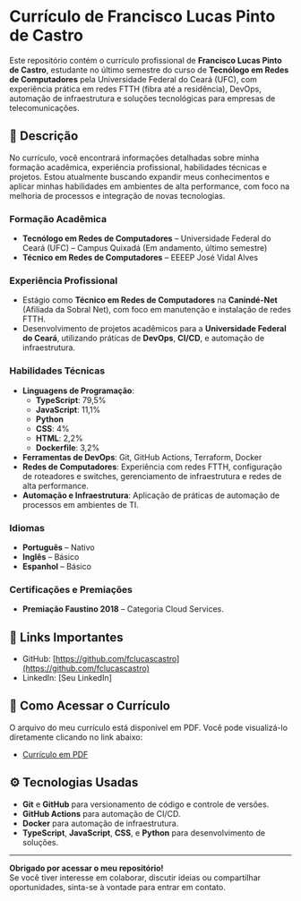 # Currículo de Francisco Lucas Pinto de Castro

Este repositório contém o currículo profissional de **Francisco Lucas Pinto de Castro**, estudante no último semestre do curso de **Tecnólogo em Redes de Computadores** pela Universidade Federal do Ceará (UFC), com experiência prática em redes FTTH (fibra até a residência), DevOps, automação de infraestrutura e soluções tecnológicas para empresas de telecomunicações.

## 📄 Descrição

No currículo, você encontrará informações detalhadas sobre minha formação acadêmica, experiência profissional, habilidades técnicas e projetos. Estou atualmente buscando expandir meus conhecimentos e aplicar minhas habilidades em ambientes de alta performance, com foco na melhoria de processos e integração de novas tecnologias.

### **Formação Acadêmica**
- **Tecnólogo em Redes de Computadores** – Universidade Federal do Ceará (UFC) – Campus Quixadá (Em andamento, último semestre)
- **Técnico em Redes de Computadores** – EEEEP José Vidal Alves

### **Experiência Profissional**
- Estágio como **Técnico em Redes de Computadores** na **Canindé-Net** (Afiliada da Sobral Net), com foco em manutenção e instalação de redes FTTH.
- Desenvolvimento de projetos acadêmicos para a **Universidade Federal do Ceará**, utilizando práticas de **DevOps**, **CI/CD**, e automação de infraestrutura.

### **Habilidades Técnicas**
- **Linguagens de Programação**:  
  - **TypeScript**: 79,5%  
  - **JavaScript**: 11,1%  
  - **Python**  
  - **CSS**: 4%  
  - **HTML**: 2,2%  
  - **Dockerfile**: 3,2%  
- **Ferramentas de DevOps**: Git, GitHub Actions, Terraform, Docker
- **Redes de Computadores**: Experiência com redes FTTH, configuração de roteadores e switches, gerenciamento de infraestrutura e redes de alta performance.
- **Automação e Infraestrutura**: Aplicação de práticas de automação de processos em ambientes de TI.

### **Idiomas**
- **Português** – Nativo  
- **Inglês** – Básico  
- **Espanhol** – Básico

### **Certificações e Premiações**
- **Premiação Faustino 2018** – Categoria Cloud Services.

## 🔗 Links Importantes

- GitHub: [https://github.com/fclucascastro](https://github.com/fclucascastro)  
- LinkedIn: [Seu LinkedIn]

## 💬 Como Acessar o Currículo

O arquivo do meu currículo está disponível em PDF. Você pode visualizá-lo diretamente clicando no link abaixo:

- [Currículo em PDF](./Lucas%20Castro.pdf)

## ⚙️ Tecnologias Usadas

- **Git** e **GitHub** para versionamento de código e controle de versões.
- **GitHub Actions** para automação de CI/CD.
- **Docker** para automação de infraestrutura.
- **TypeScript**, **JavaScript**, **CSS**, e **Python** para desenvolvimento de soluções.

---

**Obrigado por acessar o meu repositório!**  
Se você tiver interesse em colaborar, discutir ideias ou compartilhar oportunidades, sinta-se à vontade para entrar em contato.

